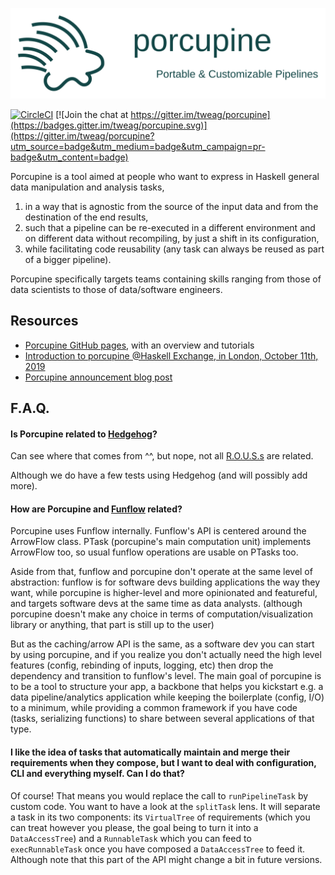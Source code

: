 ![logo](porcupine.svg)

[![CircleCI](https://circleci.com/gh/tweag/porcupine/tree/master.svg?style=svg)](https://circleci.com/gh/tweag/porcupine/tree/master)
[![Join the chat at
https://gitter.im/tweag/porcupine](https://badges.gitter.im/tweag/porcupine.svg)](https://gitter.im/tweag/porcupine?utm_source=badge&utm_medium=badge&utm_campaign=pr-badge&utm_content=badge)


Porcupine is a tool aimed at people who want to express in Haskell general data manipulation and analysis tasks,

1. in a way that is agnostic from the source of the input data and from the
destination of the end results,
2. such that a pipeline can be re-executed in a different environment and on
different data without recompiling, by just a shift in its configuration,
3. while facilitating code reusability (any task can always be reused as part
of a bigger pipeline).

Porcupine specifically targets teams containing skills ranging from those of
data scientists to those of data/software engineers.

## Resources

- [Porcupine GitHub pages](https://tweag.github.io/porcupine/), with an overview and tutorials
- [Introduction to porcupine @Haskell Exchange, in London, October 11th, 2019](https://skillsmatter.com/skillscasts/14236-porcupine-flows-your-rows-with-arrows)
- [Porcupine announcement blog post](https://www.tweag.io/posts/2019-10-30-porcupine.html)

## F.A.Q.

#### Is Porcupine related to [Hedgehog](http://hackage.haskell.org/package/hedgehog)?

Can see where that comes from ^^, but nope, not all
[R.O.U.S.s](http://imoviequotes.com/wp-content/uploads/2014/11/10-02-The-Princess-Bride-quotes.jpg)
are related.

Although we do have a few tests using Hedgehog (and will possibly add more).

#### How are Porcupine and [Funflow](https://github.com/tweag/funflow) related?

Porcupine uses Funflow internally. Funflow's API is centered around the
ArrowFlow class. PTask (porcupine's main computation unit) implements ArrowFlow
too, so usual funflow operations are usable on PTasks too.

Aside from that, funflow and porcupine don't operate at the same level of
abstraction: funflow is for software devs building applications the way they
want, while porcupine is higher-level and more opinionated and featureful, and
targets software devs at the same time as data analysts. (although porcupine
doesn't make any choice in terms of computation/visualization library or
anything, that part is still up to the user)

But as the caching/arrow API is the same, as a software dev you can start by
using porcupine, and if you realize you don't actually need the high level
features (config, rebinding of inputs, logging, etc) then drop the dependency
and transition to funflow's level. The main goal of porcupine is to be a tool to
structure your app, a backbone that helps you kickstart e.g. a data
pipeline/analytics application while keeping the boilerplate (config, I/O) to a
minimum, while providing a common framework if you have code (tasks, serializing
functions) to share between several applications of that type.

#### I like the idea of tasks that automatically maintain and merge their requirements when they compose, but I want to deal with configuration, CLI and everything myself. Can I do that?

Of course! That means you would replace the call to `runPipelineTask` by custom
code. You want to have a look at the `splitTask` lens. It will separate a task
in its two components: its `VirtualTree` of requirements (which you can treat
however you please, the goal being to turn it into a `DataAccessTree`) and a
`RunnableTask` which you can feed to `execRunnableTask` once you have composed a
`DataAccessTree` to feed it. Although note that this part of the API might
change a bit in future versions.

